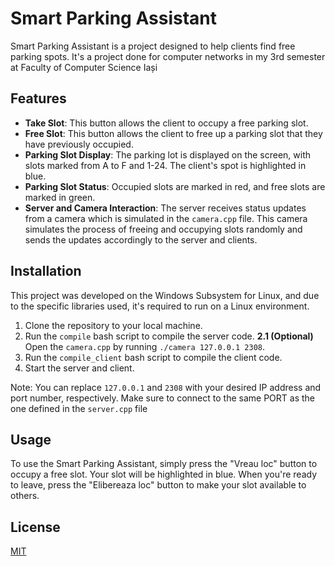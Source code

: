 # Smart Parking Assistant

Smart Parking Assistant is a project designed to help clients find free parking spots. It's a project done for computer networks in my 3rd semester at Faculty of Computer Science Iași

## Features

- **Take Slot**: This button allows the client to occupy a free parking slot.
- **Free Slot**: This button allows the client to free up a parking slot that they have previously occupied.
- **Parking Slot Display**: The parking lot is displayed on the screen, with slots marked from A to F and 1-24. The client's spot is highlighted in blue.
- **Parking Slot Status**: Occupied slots are marked in red, and free slots are marked in green.
- **Server and Camera Interaction**: The server receives status updates from a camera which is simulated in the `camera.cpp` file. This camera simulates the process of freeing and occupying slots randomly and sends the updates accordingly to the server and clients.

## Installation

This project was developed on the Windows Subsystem for Linux, and due to the specific libraries used, it's required to run on a Linux environment.

1. Clone the repository to your local machine.
2. Run the `compile` bash script to compile the server code.
**2.1 (Optional)** Open the `camera.cpp` by running `./camera 127.0.0.1 2308`.
3. Run the `compile_client` bash script to compile the client code.
4. Start the server and client.

Note: You can replace `127.0.0.1` and `2308` with your desired IP address and port number, respectively. Make sure to connect to the same PORT as the one defined in the `server.cpp` file

## Usage

To use the Smart Parking Assistant, simply press the "Vreau loc" button to occupy a free slot. Your slot will be highlighted in blue. When you're ready to leave, press the "Elibereaza loc" button to make your slot available to others.

## License

[MIT](https://choosealicense.com/licenses/mit/)